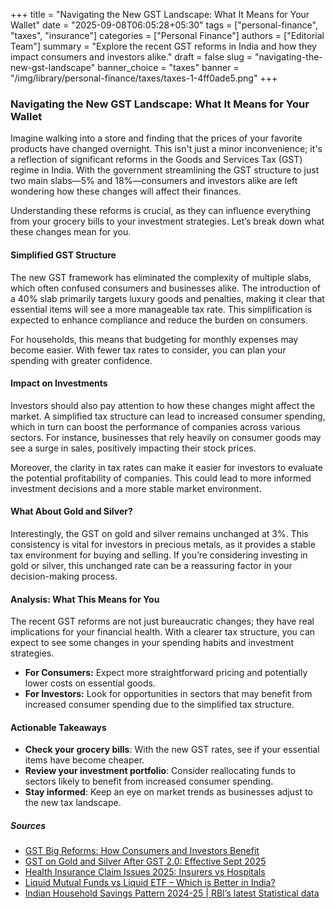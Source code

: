 +++
title = "Navigating the New GST Landscape: What It Means for Your Wallet"
date = "2025-09-08T06:05:28+05:30"
tags = ["personal-finance", "taxes", "insurance"]
categories = ["Personal Finance"]
authors = ["Editorial Team"]
summary = "Explore the recent GST reforms in India and how they impact consumers and investors alike."
draft = false
slug = "navigating-the-new-gst-landscape"
banner_choice = "taxes"
banner = "/img/library/personal-finance/taxes/taxes-1-4ff0ade5.png"
+++

### Navigating the New GST Landscape: What It Means for Your Wallet

Imagine walking into a store and finding that the prices of your favorite products have changed overnight. This isn't just a minor inconvenience; it's a reflection of significant reforms in the Goods and Services Tax (GST) regime in India. With the government streamlining the GST structure to just two main slabs—5% and 18%—consumers and investors alike are left wondering how these changes will affect their finances. 

Understanding these reforms is crucial, as they can influence everything from your grocery bills to your investment strategies. Let’s break down what these changes mean for you.

#### Simplified GST Structure

The new GST framework has eliminated the complexity of multiple slabs, which often confused consumers and businesses alike. The introduction of a 40% slab primarily targets luxury goods and penalties, making it clear that essential items will see a more manageable tax rate. This simplification is expected to enhance compliance and reduce the burden on consumers. 

For households, this means that budgeting for monthly expenses may become easier. With fewer tax rates to consider, you can plan your spending with greater confidence. 

#### Impact on Investments

Investors should also pay attention to how these changes might affect the market. A simplified tax structure can lead to increased consumer spending, which in turn can boost the performance of companies across various sectors. For instance, businesses that rely heavily on consumer goods may see a surge in sales, positively impacting their stock prices. 

Moreover, the clarity in tax rates can make it easier for investors to evaluate the potential profitability of companies. This could lead to more informed investment decisions and a more stable market environment.

#### What About Gold and Silver?

Interestingly, the GST on gold and silver remains unchanged at 3%. This consistency is vital for investors in precious metals, as it provides a stable tax environment for buying and selling. If you’re considering investing in gold or silver, this unchanged rate can be a reassuring factor in your decision-making process.

#### Analysis: What This Means for You

The recent GST reforms are not just bureaucratic changes; they have real implications for your financial health. With a clearer tax structure, you can expect to see some changes in your spending habits and investment strategies. 

- **For Consumers:** Expect more straightforward pricing and potentially lower costs on essential goods.
- **For Investors:** Look for opportunities in sectors that may benefit from increased consumer spending due to the simplified tax structure.

#### Actionable Takeaways

- **Check your grocery bills**: With the new GST rates, see if your essential items have become cheaper.
- **Review your investment portfolio**: Consider reallocating funds to sectors likely to benefit from increased consumer spending.
- **Stay informed**: Keep an eye on market trends as businesses adjust to the new tax landscape.

##### Sources
- [GST Big Reforms: How Consumers and Investors Benefit](https://www.jagoinvestor.com/2025/09/gst-reforms.html)
- [GST on Gold and Silver After GST 2.0: Effective Sept 2025](https://www.basunivesh.com/gst-on-gold-and-silver-after-gst-2-0/)
- [Health Insurance Claim Issues 2025: Insurers vs Hospitals](https://www.basunivesh.com/health-insurance-claim-issues/)
- [Liquid Mutual Funds vs Liquid ETF – Which is Better in India?](https://www.basunivesh.com/liquid-mutual-funds-vs-liquid-etf/)
- [Indian Household Savings Pattern 2024-25 | RBI’s latest Statistical data](https://www.relakhs.com/indian-household-savings-pattern-2024-25-rbis-latest-statistical-data/)
